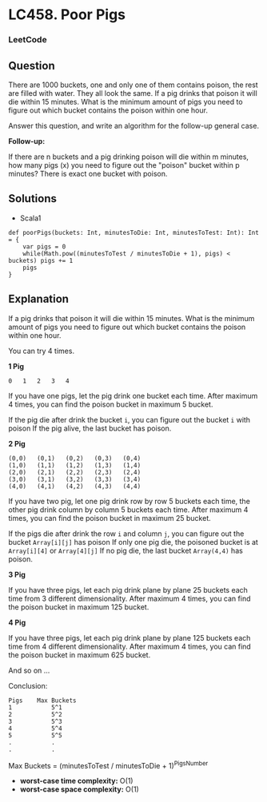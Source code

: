 # LC458. Poor Pigs

### LeetCode

## Question

There are 1000 buckets, one and only one of them contains poison, the rest are filled with water. They all look the same. If a pig drinks that poison it will die within 15 minutes. What is the minimum amount of pigs you need to figure out which bucket contains the poison within one hour.

Answer this question, and write an algorithm for the follow-up general case.

**Follow-up:**

If there are n buckets and a pig drinking poison will die within m minutes, how many pigs (x) you need to figure out the "poison" bucket within p minutes? There is exact one bucket with poison.

## Solutions

* Scala1
```
def poorPigs(buckets: Int, minutesToDie: Int, minutesToTest: Int): Int = {
    var pigs = 0
    while(Math.pow((minutesToTest / minutesToDie + 1), pigs) < buckets) pigs += 1
    pigs
}
```

## Explanation

If a pig drinks that poison it will die within 15 minutes. What is the minimum amount of pigs you need to figure out which bucket contains the poison within one hour.

You can try 4 times.

**1 Pig**
```
0   1   2   3   4
```

If you have one pigs, let the pig drink one bucket each time. After maximum 4 times, you can find the poison bucket in maximum 5 bucket.

If the pig die after drink the bucket `i`, you can figure out the bucket `i` with poison
If the pig alive, the last bucket has poison.

**2 Pig**
```
(0,0)   (0,1)   (0,2)   (0,3)   (0,4)
(1,0)   (1,1)   (1,2)   (1,3)   (1,4)
(2,0)   (2,1)   (2,2)   (2,3)   (2,4)
(3,0)   (3,1)   (3,2)   (3,3)   (3,4)
(4,0)   (4,1)   (4,2)   (4,3)   (4,4) 
```
If you have two pig, let one pig drink row by row 5 buckets each time, the other pig drink column by column 5 buckets each time. After maximum 4 times, you can find the poison bucket in maximum 25 bucket.

If the pigs die after drink the row `i` and column `j`, you can figure out the bucket `Array[i][j]` has poison
If only one pig die, the poisoned bucket is at `Array[i][4]` or `Array[4][j]`
If no pig die, the last bucket `Array(4,4)` has poison.

**3 Pig**

If you have three pigs, let each pig drink plane by plane 25 buckets each time from 3 different dimensionality. After maximum 4 times, you can find the poison bucket in maximum 125 bucket.

**4 Pig**

If you have three pigs, let each pig drink plane by plane 125 buckets each time from 4 different dimensionality. After maximum 4 times, you can find the poison bucket in maximum 625 bucket.

And so on ...

Conclusion:

```
Pigs    Max Buckets
1           5^1
2           5^2
3           5^3
4           5^4
5           5^5
.           .
.           .
```

Max Buckets = (minutesToTest / minutesToDie + 1)<sup>PigsNumber</sup>

* **worst-case time complexity:** O(1)
* **worst-case space complexity:** O(1)
